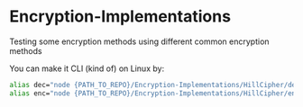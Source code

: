 # Encryption-Implementations
Testing some encryption methods using different common encryption methods


You can make it CLI (kind of) on Linux by:

```bash
alias dec="node {PATH_TO_REPO}/Encryption-Implementations/HillCipher/dec.js"
alias enc="node {PATH_TO_REPO}/Encryption-Implementations/HillCipher/enc.js"
```